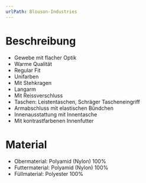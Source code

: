 ```yaml
---
urlPath: Blouson-Industries
---
```


# Beschreibung

- Gewebe mit flacher Optik
- Warme Qualität
- Regular Fit
- Unifarben
- Mit Stehkragen
- Langarm
- Mit Reissverschluss
- Taschen: Leistentaschen, Schräger Tascheneingriff
- Armabschluss mit elastischen Bündchen
- Innenausstattung mit Innentasche
- Mit kontrastfarbenen Innenfutter

# Material

- Obermaterial: Polyamid (Nylon) 100%
- Futtermaterial: Polyamid (Nylon) 100%
- Füllmaterial: Polyester 100%
